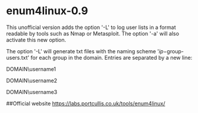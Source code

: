 # enum4linux-0.9
This unofficial version adds the option '-L' to log user lists in a format readable by tools such as Nmap or Metasploit. The option '-a' will also activate this new option.

The option '-L' will generate txt files with the naming scheme '$ip-$group-users.txt' for each group in the domain. Entries are separated by a new line:

DOMAIN\username1

DOMAIN\username2

DOMAIN\username3


##Official website
https://labs.portcullis.co.uk/tools/enum4linux/
